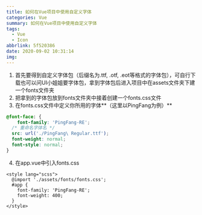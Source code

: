 ```yaml
---
title: 如何在Vue项目中使用自定义字体
categories: Vue
summary: 如何在Vue项目中使用自定义字体
tags:
  - Vue
  - Icon
abbrlink: 5f520386
date: 2020-09-02 10:31:14
img:
---
```



1. 首先要得到自定义字体包（后缀名为.ttf, .otf, .eot等格式的字体包），可自行下载也可以问UI小姐姐要字体包，拿到字体包后进入项目中在assets文件夹下建一个fonts文件夹
2. 把拿到的字体包放到fonts文件夹中接着创建一个fonts.css文件
3. 在fonts.css文件中定义你所用的字体**（这里以PingFang为例）**

<!--more-->

```css
@font-face: {
	font-family: 'PingFang-RE';
  /* 重命名字体名 */
  src: url('./PingFang\ Regular.ttf');
  font-weight: normal;
  font-style: normal;
}
```

4. 在app.vue中引入fonts.css

```vue
<style lang="scss">
  @import './assets/fonts/fonts.css';
  #app {
    font-family: 'PingFang-RE';
    font-weight: 400;
  }
</style>
```

